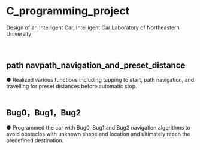 # C_programming_project
Design of an Intelligent Car, Intelligent Car Laboratory of Northeastern University
<br>
<br>
<br>
## path navpath_navigation_and_preset_distance
● Realized various functions including tapping to start, path navigation, and travelling for preset distances before automatic stop.
<br>
<br>
## Bug0，Bug1，Bug2
● Programmed the car with Bug0, Bug1 and Bug2 navigation algorithms to avoid obstacles with unknown shape and location and ultimately reach the predefined destination.
